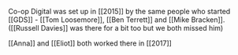 Co-op Digital was set up in [[2015]] by the same people who started [[GDS]] - [[Tom Loosemore]], [[Ben Terrett]] and [[Mike Bracken]]. ([[Russell Davies]] was there for a bit too but we both missed him)

[[Anna]] and [[Eliot]] both worked there in [[2017]]